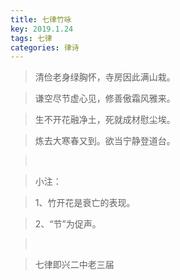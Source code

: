 ```yaml
---
title: 七律竹咏
key: 2019.1.24
tags: 七律
categories: 律诗
---
```


<blockquote class="blockquote-center">清俭老身绿胸怀，寺房因此满山栽。
</blockquote>
<blockquote class="blockquote-center">谦空尽节虚心见，修善傲霜风雅来。
</blockquote>
<blockquote class="blockquote-center">生不开花融净土，死就成材慰尘埃。
</blockquote>
<blockquote class="blockquote-center">炼去大寒春又到。欲当宁静登道台。
</blockquote>
<blockquote class="blockquote-center"></br>
</blockquote>
<blockquote class="blockquote-center">小注：
</blockquote>
<blockquote class="blockquote-center">1、竹开花是衰亡的表现。
</blockquote>
<blockquote class="blockquote-center">2、“节”为促声。
</blockquote>
<blockquote class="blockquote-center"></br>
</blockquote>
<blockquote class="blockquote-center">七律即兴二中老三届
</blockquote>

